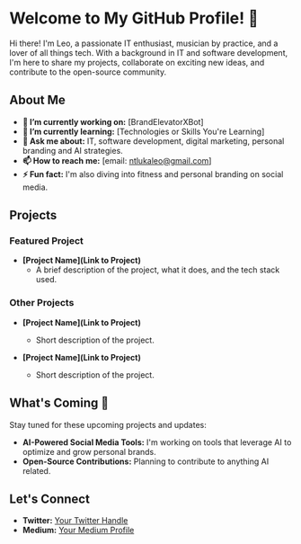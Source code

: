 # Welcome to My GitHub Profile! 👋

Hi there! I'm Leo, a passionate IT enthusiast, musician by practice, and a lover of all things tech. With a background in IT and software development, 
I'm here to share my projects, collaborate on exciting new ideas, and contribute to the open-source community.

## About Me
- **🔭 I’m currently working on:** [BrandElevatorXBot]
- **🌱 I’m currently learning:** [Technologies or Skills You're Learning]
- **💬 Ask me about:** IT, software development, digital marketing, personal branding and AI strategies.
- **📫 How to reach me:** [email: ntlukaleo@gmail.com]
- **⚡ Fun fact:** I'm also diving into fitness and personal branding on social media.

## Projects

### Featured Project
- **[Project Name](Link to Project)**
  - A brief description of the project, what it does, and the tech stack used.

### Other Projects
- **[Project Name](Link to Project)**
  - Short description of the project.

- **[Project Name](Link to Project)**
  - Short description of the project.

## What's Coming 🚀

Stay tuned for these upcoming projects and updates:
- **AI-Powered Social Media Tools:** I'm working on tools that leverage AI to optimize and grow personal brands.
- **Open-Source Contributions:** Planning to contribute to anything AI related.

## Let's Connect
- **Twitter:** [Your Twitter Handle](https://twitter.com/GrowthWithLeo)
- **Medium:** [Your Medium Profile](https://medium.com/@ntlukaleo)
